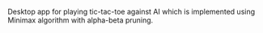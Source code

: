 Desktop app for playing tic-tac-toe against AI which is implemented using Minimax 
algorithm with alpha-beta pruning.